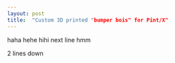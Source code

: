 ```yaml
---
layout: post
title:  "Custom 3D printed "bumper bois" for Pint/X"
---
```


<!-- # Blog test -->

haha hehe hihi
next line hmm

2 lines down
